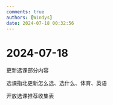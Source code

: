 ```yaml
---
comments: true
authors: [W1ndys]
date: 2024-07-18 00:32:56
---
```


# 2024-07-18

更新选课部分内容

<!-- more -->

选课指北更新怎么选、选什么、体育、英语

开放选课推荐收集表




